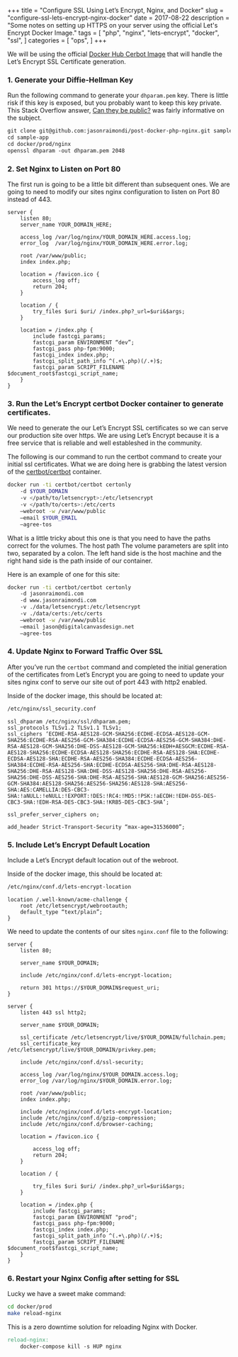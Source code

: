 +++
title = "Configure SSL Using Let’s Encrypt, Nginx, and Docker"
slug = "configure-ssl-lets-encrypt-nginx-docker"
date = 2017-08-22
description = "Some notes on setting up HTTPS on your server using the official Let's Encrypt Docker Image."
tags = [ 
    "php",
    "nginx",
    "lets-encrypt",
    "docker",
    "ssl",
]
categories = [
    "ops",
]
+++

We will be using the official [Docker Hub Cerbot Image](https://hub.docker.com/r/certbot/certbot/) that will handle the Let’s Encrypt SSL Certificate generation.

### 1. Generate your Diffie-Hellman Key

Run the following command to generate your `dhparam.pem` key. There is little risk if this key is exposed, but you probably want to keep this key private. This Stack Overflow answer, [Can they be public?](https://security.stackexchange.com/a/94397) was fairly informative on the subject.

```md
git clone git@github.com:jasonraimondi/post-docker-php-nginx.git sample-app
cd sample-app
cd docker/prod/nginx
openssl dhparam -out dhparam.pem 2048
````

### 2. Set Nginx to Listen on Port 80

The first run is going to be a little bit different than subsequent ones. We are going to need to modify our sites nginx configuration to listen on Port 80 instead of 443.

```nginx
server {
    listen 80;
    server_name YOUR_DOMAIN_HERE;

    access_log /var/log/nginx/YOUR_DOMAIN_HERE.access.log;
    error_log  /var/log/nginx/YOUR_DOMAIN_HERE.error.log;

    root /var/www/public;
    index index.php;

    location = /favicon.ico {
        access_log off;
        return 204;
    }

    location / {
        try_files $uri $uri/ /index.php?_url=$uri&$args;
    }

    location = /index.php {
        include fastcgi_params;
        fastcgi_param ENVIRONMENT “dev”;
        fastcgi_pass php-fpm:9000;
        fastcgi_index index.php;
        fastcgi_split_path_info ^(.+\.php)(/.+)$;
        fastcgi_param SCRIPT_FILENAME $document_root$fastcgi_script_name;
    }
}
````

### 3. Run the Let’s Encrypt certbot Docker container to generate certificates.

We need to generate the our Let’s Encrypt SSL certificates so we can serve our production site over https. We are using Let’s Encrypt because it is a free service that is reliable and well estableshed in the community.

The following is our command to run the certbot command to create your initial ssl certificates. What we are doing here is grabbing the latest version of the [certbot/certbot](https://hub.docker.com/r/certbot/certbot/) container.

```bash
docker run -ti certbot/certbot certonly
	-d $YOUR_DOMAIN
	-v </path/to/letsencrypt>:/etc/letsencrypt
	-v </path/to/certs>:/etc/certs
	—webroot -w /var/www/public
	—email $YOUR_EMAIL
	—agree-tos
````

What is a little tricky about this one is that you need to have the paths correct for the volumes. The host path
The volume parameters are split into two, separated by a colon. The left hand side is the host machine and the right hand side is the path inside of our container.

Here is an example of one for this site:

```bash
docker run -ti certbot/certbot certonly
	-d jasonraimondi.com
	-d www.jasonraimondi.com
	-v ./data/letsencrypt:/etc/letsencrypt
	-v ./data/certs:/etc/certs
	—webroot -w /var/www/public
	—email jason@digitalcanvasdesign.net
	—agree-tos
````

### 4. Update Nginx to Forward Traffic Over SSL

After you’ve run the `certbot` command and completed the initial generation of the certificates from Let’s Encrypt you are going to need to update your sites nginx conf to serve our site out of port 443 with http2 enabled.

Inside of the docker image, this should be located at:

```md
/etc/nginx/ssl_security.conf
````

```nginx
ssl_dhparam /etc/nginx/ssl/dhparam.pem;
ssl_protocols TLSv1.2 TLSv1.1 TLSv1;
ssl_ciphers ‘ECDHE-RSA-AES128-GCM-SHA256:ECDHE-ECDSA-AES128-GCM-SHA256:ECDHE-RSA-AES256-GCM-SHA384:ECDHE-ECDSA-AES256-GCM-SHA384:DHE-RSA-AES128-GCM-SHA256:DHE-DSS-AES128-GCM-SHA256:kEDH+AESGCM:ECDHE-RSA-AES128-SHA256:ECDHE-ECDSA-AES128-SHA256:ECDHE-RSA-AES128-SHA:ECDHE-ECDSA-AES128-SHA:ECDHE-RSA-AES256-SHA384:ECDHE-ECDSA-AES256-SHA384:ECDHE-RSA-AES256-SHA:ECDHE-ECDSA-AES256-SHA:DHE-RSA-AES128-SHA256:DHE-RSA-AES128-SHA:DHE-DSS-AES128-SHA256:DHE-RSA-AES256-SHA256:DHE-DSS-AES256-SHA:DHE-RSA-AES256-SHA:AES128-GCM-SHA256:AES256-GCM-SHA384:AES128-SHA256:AES256-SHA256:AES128-SHA:AES256-SHA:AES:CAMELLIA:DES-CBC3-SHA:!aNULL:!eNULL:!EXPORT:!DES:!RC4:!MD5:!PSK:!aECDH:!EDH-DSS-DES-CBC3-SHA:!EDH-RSA-DES-CBC3-SHA:!KRB5-DES-CBC3-SHA’;

ssl_prefer_server_ciphers on;

add_header Strict-Transport-Security “max-age=31536000”;
````

### 5. Include Let’s Encrypt Default Location

Include a Let’s Encrypt default location out of the webroot.

Inside of the docker image, this should be located at:

```md
/etc/nginx/conf.d/lets-encrypt-location
````

```nginx
location /.well-known/acme-challenge {
    root /etc/letsencrypt/webrootauth;
    default_type “text/plain”;
}
````

We need to update the contents of our sites `nginx.conf` file to the following:

```nginx
server {
	listen 80;

	server_name $YOUR_DOMAIN;

	include /etc/nginx/conf.d/lets-encrypt-location;

	return 301 https://$YOUR_DOMAIN$request_uri;
}

server {
	listen 443 ssl http2;

	server_name $YOUR_DOMAIN;

	ssl_certificate /etc/letsencrypt/live/$YOUR_DOMAIN/fullchain.pem;
	ssl_certificate_key /etc/letsencrypt/live/$YOUR_DOMAIN/privkey.pem;

	include /etc/nginx/conf.d/ssl-security;

	access_log /var/log/nginx/$YOUR_DOMAIN.access.log;
	error_log /var/log/nginx/$YOUR_DOMAIN.error.log;

	root /var/www/public;
	index index.php;

	include /etc/nginx/conf.d/lets-encrypt-location;
	include /etc/nginx/conf.d/gzip-compression;
	include /etc/nginx/conf.d/browser-caching;

	location = /favicon.ico {

		access_log off;
		return 204;
	}

	location / {

		try_files $uri $uri/ /index.php?_url=$uri&$args;
	}

	location = /index.php {
		include fastcgi_params;
		fastcgi_param ENVIRONMENT "prod";
		fastcgi_pass php-fpm:9000;
		fastcgi_index index.php;
		fastcgi_split_path_info ^(.+\.php)(/.+)$;
		fastcgi_param SCRIPT_FILENAME $document_root$fastcgi_script_name;
	}
}
```

### 6. Restart your Nginx Config after setting for SSL

Lucky we have a sweet make command:

```bash
cd docker/prod
make reload-nginx
```

This is a zero downtime solution for reloading Nginx with Docker.

```makefile
reload-nginx:
	docker-compose kill -s HUP nginx
```
